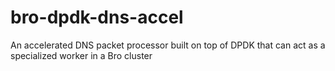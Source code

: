 # bro-dpdk-dns-accel
An accelerated DNS packet processor built on top of DPDK that can act as a specialized worker in a Bro cluster
